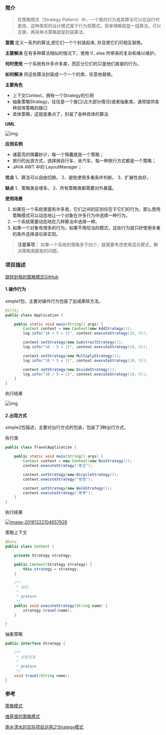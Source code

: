### 简介

> 在策略模式（Strategy Pattern）中，一个类的行为或其算法可以在运行时更改。这种类型的设计模式属于行为型模式。简单理解就是一组算法，可以互换，再简单点策略就是封装算法。

<!--more-->

**意图** 定义一系列的算法,把它们一个个封装起来, 并且使它们可相互替换。

**主要解决** 在有多种算法相似的情况下，使用 if...else 所带来的复杂和难以维护。

**何时使用** 一个系统有许多许多类，而区分它们的只是他们直接的行为。

**如何解决** 将这些算法封装成一个一个的类，任意地替换。

**主要角色** 

- 上下文Context，拥有一个Strategy的引用
- 抽象策略Strategy，往往是一个接口(占大部分情况)或者抽象类，通常提供各种具体策略的接口
- 具体策略，这就是重点了，封装了各种具体的算法

**UML**

![img](https://upload.wikimedia.org/wikipedia/commons/4/45/W3sDesign_Strategy_Design_Pattern_UML.jpg)



**应用实例** 

- 诸葛亮的锦囊妙计，每一个锦囊就是一个策略；
- 旅行的出游方式，选择骑自行车、坐汽车，每一种旅行方式都是一个策略；
- JAVA AWT 中的 LayoutManager；

**优点** 1、算法可以自由切换。 2、避免使用多重条件判断。 3、扩展性良好。

**缺点**  1、策略类会增多。 2、所有策略类都需要对外暴露。

**使用场景** 

1. 如果在一个系统里面有许多类，它们之间的区别仅在于它们的行为，那么使用策略模式可以动态地让一个对象在许多行为中选择一种行为。
2. 一个系统需要动态地在几种算法中选择一种。
3. 如果一个对象有很多的行为，如果不用恰当的模式，这些行为就只好使用多重的条件选择语句来实现。

> **注意事项：** 如果一个系统的策略多于四个，就需要考虑使用混合模式，解决策略类膨胀的问题。



### **项目描述**  

[跳转到我的策略模式GitHub](https://github.com/DamonChow/design_pattern/tree/master/strategy)

#### 1.操作行为

simple1包，主要对操作行为包装了加减乘除方法。

```java
@Slf4j
public class Application {

    public static void main(String[] args) {
        Context context = new Context(new AddStrategy());
        log.info("10 + 5 = {}", context.executeStrategy(10, 5));

        context.setStrategy(new SubstractStrategy());
        log.info("10 - 5 = {}", context.executeStrategy(10, 5));

        context.setStrategy(new MultiplyStrategy());
        log.info("10 * 5 = {}", context.executeStrategy(10, 5));

        context.setStrategy(new DivideStrategy());
        log.info("10 / 5 = {}", context.executeStrategy(10, 5));
    }
}
```

执行结果

![img](https://ws4.sinaimg.cn/large/006tNbRwgy1fyfcvvwjkfj317a04wmyd.jpg)



#### 2.出现方式

simple2包描述，主要对出行方式的包装，包装了3种出行方式，

执行类

```java
public class TravelApplication {

    public static void main(String[] args) {
        Context context = new Context(new BusStrategy());
        context.executeStrategy("老王");

        context.setStrategy(new BicycleStrategy());
        context.executeStrategy("老张");

        context.setStrategy(new WalkStrategy());
        context.executeStrategy("老李");
    }
}
```

执行结果

<u>![image-20181222104657926](https://ws1.sinaimg.cn/large/006tNbRwgy1fyfcryetvxj31es04475r.jpg)</u>



策略上下文

```java
@Data
public class Context {

    private Strategy strategy;

    public Context(Strategy strategy) {
        this.strategy = strategy;
    }

    /**
     * 出行
     *
     * @return
     */
    public void executeStrategy(String name) {
        strategy.travel(name);
    }

}
```

抽象策略

```java
public interface Strategy {

    /**
     * 出现方法
     *
     * @return
     */
    void travel(String name);
}
```





### 参考

[策略模式](http://www.runoob.com/design-pattern/strategy-pattern.html)

[维基里的策略模式](https://en.wikipedia.org/wiki/Strategy_pattern)

[南乡清水的实际项目运用之Strategy模式](https://www.jianshu.com/p/7b7de81cdfbe)

